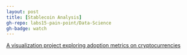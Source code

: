 ```yaml
---
layout: post
title: [Stablecoin Analysis]
gh-repo: labs15-pain-point/Data-Science
gh-badge: watch 
---
```

[A visualization project exploring adoption metrics on cryptocurrencies](https://medium.com/@TomAlexanderFox/cryptocurrencies-stable-coins-and-erc20-tokens-f05e795c3968)
